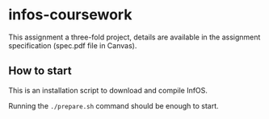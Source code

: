 # infos-coursework

This assignment a three-fold project, details are available in the assignment specification (spec.pdf file in Canvas).

## How to start

This is an installation script to download and compile InfOS.

Running the `./prepare.sh` command should be enough to start.

